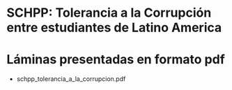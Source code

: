 # SCHPP: **Tolerancia a la Corrupción entre estudiantes de Latino America**

# Láminas presentadas en formato pdf

-   schpp_tolerancia_a_la_corrupcion.pdf

